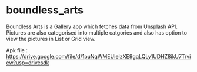 # boundless_arts
Boundless Arts is a Gallery app which fetches data from Unsplash API. Pictures are also categorised into multiple catgories and also has option to view the pictures in List or Grid view.

Apk file : https://drive.google.com/file/d/1puNqWMEUIeIzXE9gqLQLy1UDHZ8ikU7T/view?usp=drivesdk
